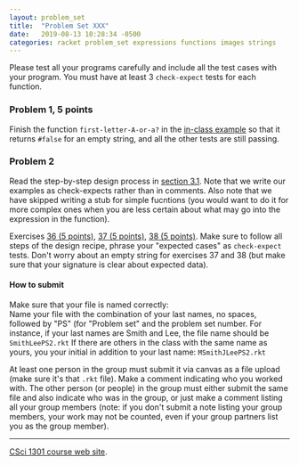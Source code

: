 ```yaml
---
layout: problem_set
title:  "Problem Set XXX"
date:   2019-08-13 10:28:34 -0500
categories: racket problem_set expressions functions images strings
---
```


Please test all your programs carefully and include all the test cases
with your program. You must have at least 3 `check-expect` tests for
each function.

### Problem 1, 5 points

Finish the function `first-letter-A-or-a?` in the [in-class
example](../examples/expressions_functions_solution.rkt) so that it
returns `#false` for an empty string, and all the other tests are still
passing.

### Problem 2

Read the step-by-step design process in [section
3.1](https://htdp.org/2019-02-24/part_one.html#%28part._sec~3adesign-func%29).
Note that we write our examples as check-expects rather than in
comments. Also note that we have skipped writing a stub for simple
fucntions (you would want to do it for more complex ones when you are
less certain about what may go into the expression in the function).

Exercises [36 (5
points)](https://htdp.org/2019-02-24/part_one.html#%28counter._%28exercise._design3%29%29),
[37 (5
points)](https://htdp.org/2019-02-24/part_one.html#%28counter._%28exercise._design4%29%29),
[38 (5
points)](https://htdp.org/2019-02-24/part_one.html#%28counter._%28exercise._design5%29%29).
Make sure to follow all steps of the design recipe, phrase your
\"expected cases\" as `check-expect` tests. Don\'t worry about an empty
string for exercises 37 and 38 (but make sure that your signature is
clear about expected data).

#### How to submit

Make sure that your file is named correctly:\
Name your file with the combination of your last names, no spaces,
followed by \"PS\" (for \"Problem set\" and the problem set number. For
instance, if your last names are Smith and Lee, the file name should be
`SmithLeePS2.rkt` If there are others in the class with the same name as
yours, you your initial in addition to your last name:
`MSmithJLeePS2.rkt`

At least one person in the group must submit it via canvas as a file
upload (make sure it\'s that `.rkt` file). Make a comment indicating who
you worked with. The other person (or people) in the group must either
submit the same file and also indicate who was in the group, or just
make a comment listing all your group members (note: if you don\'t
submit a note listing your group members, your work may not be counted,
even if your group partners list you as the group member).

------------------------------------------------------------------------

[CSci 1301 course web site](../index.html).
